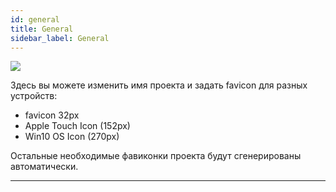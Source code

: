 ```yaml
---
id: general
title: General
sidebar_label: General
---
```


![](https://test-upl.quarkly.io/60a657b1e3623a001f692958/images/docs-new-project-settings-general.png?v=2021-05-21T14:19:08.199Z)

Здесь вы можете изменить имя проекта и задать favicon для разных устройств:

-   favicon 32px
-   Apple Touch Icon (152px)
-   Win10 OS Icon (270px)

Остальные необходимые фавиконки проекта будут сгенерированы автоматически.

---
